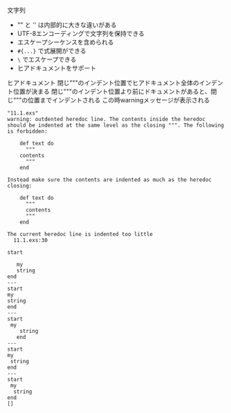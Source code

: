 文字列

- "" と '' は内部的に大きな違いがある
- UTF-8エンコーディングで文字列を保持できる
- エスケープシーケンスを含められる
- `#{...}` で式展開ができる
- `\` でエスケープできる
- ヒアドキュメントをサポート

ヒアドキュメント
閉じ"""のインデント位置でヒアドキュメント全体のインデント位置が決まる
閉じ"""のインデント位置より前にドキュメントがあると、閉じ"""の位置までインデントされる
この時warningメッセージが表示される

```
"11.1.exs"
warning: outdented heredoc line. The contents inside the heredoc should be indented at the same level as the closing """. The following is forbidden:

    def text do
      """
    contents
      """
    end

Instead make sure the contents are indented as much as the heredoc closing:

    def text do
      """
      contents
      """
    end

The current heredoc line is indented too little
  11.1.exs:30

start

   my
   string
end
---
start
my
string
end
---
start
 my
    string
   end
---
start
my
 string
end
---
start
 my
  string
end
[]
```

